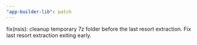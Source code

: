 ```yaml
---
"app-builder-lib": patch
---
```


fix(nsis): cleanup temporary 7z folder before the last resort extraction. Fix last resort extraction exiting early.
